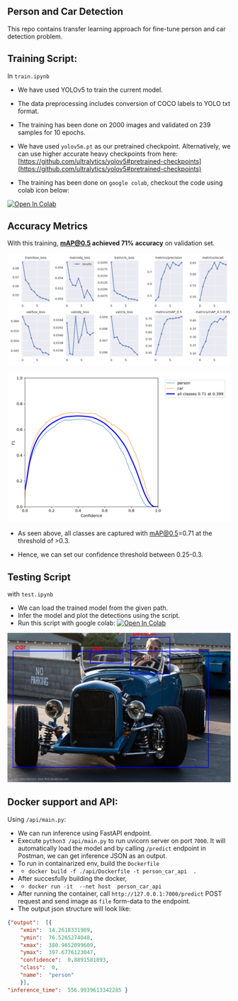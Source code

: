   

## Person and Car Detection

  

  

This repo contains transfer learning approach for fine-tune person and car detection problem.

  

## Training Script:

In `train.ipynb`

- We have used YOLOv5 to train the current model.

- The data preprocessing includes conversion of COCO labels to YOLO txt format.

- The training has been done on 2000 images and validated on 239 samples for 10 epochs.

- We have used `yolov5m.pt` as our pretrained checkpoint. Alternatively, we can use higher accurate heavy checkpoints from here: [https://github.com/ultralytics/yolov5#pretrained-checkpoints](https://github.com/ultralytics/yolov5#pretrained-checkpoints)

- The training has been done on `google colab`, checkout the code using colab icon below:

[![Open In Colab](https://colab.research.google.com/assets/colab-badge.svg)](https://colab.research.google.com/github/KananVyas/person_car_detection_yolov5/blob/master/train.ipynb)

  

## Accuracy Metrics

  

With this training, **mAP@0.5 achieved 71% accuracy** on validation set.

  

![alt text](https://github.com/KananVyas/person_car_detection_yolov5/blob/master/metrics/results.png?raw=true)

  

![alt text](https://github.com/KananVyas/person_car_detection_yolov5/blob/master/metrics/F1_curve.png?raw=true)

  

- As seen above, all classes are captured with mAP@0.5=0.71 at the threshold of >0.3.

- Hence, we can set our confidence threshold between 0.25-0.3.

## Testing Script

 with `test.ipynb`

 - We can load the trained model from the given path.
 - Infer the model and plot the detections using the script.
 - Run this script with google colab: [![Open In Colab](https://colab.research.google.com/assets/colab-badge.svg)](https://colab.research.google.com/github/KananVyas/person_car_detection_yolov5/blob/master/test.ipynb)

![alt text](https://github.com/KananVyas/person_car_detection_yolov5/blob/master/metrics/output.png?raw=true)
 

## Docker support and API:

Using `/api/main.py`:

 - We can run inference using FastAPI endpoint.
 - Execute `python3 /api/main.py` to run uvicorn server on port `7000`. It will automatically load the model and by calling `/predict` endpoint in Postman, we can get inference JSON as an output.
 - To run in containarized env, build the `Dockerfile`
 - - `docker build -f ./api/Dockerfile -t person_car_api  .`
 - After succesfully building the docker,
 - - `docker run -it  --net host  person_car_api`
 - After running the container, call `http://127.0.0.1:7000/predict` POST request and send image as `file` form-data to the endpoint.
 - The output json structure will look like:

```json
{"output":  [{
	"xmin":  14.2618331909,
	"ymin":  76.5265274048,
	"xmax":  380.9652099609,
	"ymax":  397.6776123047,
	"confidence":  0.8891581893,
	"class":  0,
	"name":  "person"
	}],
"inference_time":  556.9939613342285 }
```